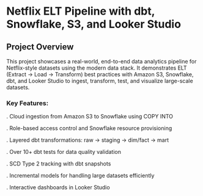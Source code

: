 # Netflix ELT Pipeline with dbt, Snowflake, S3, and Looker Studio
## Project Overview

This project showcases a real-world, end-to-end data analytics pipeline for Netflix-style datasets using the modern data stack.
It demonstrates ELT (Extract → Load → Transform) best practices with Amazon S3, Snowflake, dbt, and Looker Studio to ingest, transform, test, and visualize large-scale datasets.

### Key Features:

. Cloud ingestion from Amazon S3 to Snowflake using COPY INTO

. Role-based access control and Snowflake resource provisioning

. Layered dbt transformations: raw → staging → dim/fact → mart

. Over 10+ dbt tests for data quality validation

. SCD Type 2 tracking with dbt snapshots

. Incremental models for handling large datasets efficiently

. Interactive dashboards in Looker Studio

